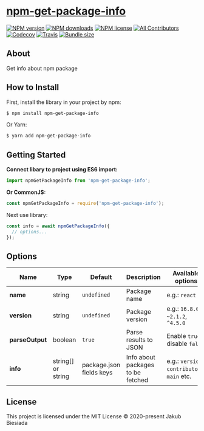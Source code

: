 # [npm-get-package-info](https://github.com/jb1905/npm-get-package-info)

[![NPM version](https://img.shields.io/npm/v/npm-get-package-info?style=flat-square)](https://www.npmjs.com/package/npm-get-package-info)
[![NPM downloads](https://img.shields.io/npm/dm/npm-get-package-info?style=flat-square)](https://www.npmjs.com/package/npm-get-package-info)
[![NPM license](https://img.shields.io/npm/l/npm-get-package-info?style=flat-square)](https://www.npmjs.com/package/npm-get-package-info)
[![All Contributors](https://img.shields.io/github/all-contributors/JB1905/npm-get-package-info?style=flat-square)](#contributors-)
[![Codecov](https://img.shields.io/codecov/c/github/JB1905/npm-get-package-info?style=flat-square)](https://codecov.io/gh/JB1905/npm-get-package-info)
[![Travis](https://img.shields.io/travis/JB1905/npm-get-package-info?style=flat-square)](https://travis-ci.org/JB1905/npm-get-package-info)
[![Bundle size](https://img.shields.io/bundlephobia/min/npm-get-package-info?style=flat-square)](https://bundlephobia.com/result?p=npm-get-package-info)

## About

Get info about npm package

## How to Install

First, install the library in your project by npm:

```sh
$ npm install npm-get-package-info
```

Or Yarn:

```sh
$ yarn add npm-get-package-info
```

## Getting Started

**Connect libary to project using ES6 import:**

```js
import npmGetPackageInfo from 'npm-get-package-info';
```

**Or CommonJS:**

```js
const npmGetPackageInfo = require('npm-get-package-info');
```

Next use library:

```js
const info = await npmGetPackageInfo({
  // options...
});
```

## Options

| Name            | Type               | Default                  | Description                       | Available options                            |
| --------------- | ------------------ | ------------------------ | --------------------------------- | -------------------------------------------- |
| **name**        | string             | `undefined`              | Package name                      | e.g.: `react`                                |
| **version**     | string             | `undefined`              | Package version                   | e.g.: `16.8.0`, `~2.1.2`, `^4.5.0`           |
| **parseOutput** | boolean            | `true`                   | Parse results to JSON             | Enable `true` / disable `false`              |
| **info**        | string[] or string | package.json fields keys | Info about packages to be fetched | e.g.: `version`, `contributors`, `main` etc. |

## License

This project is licensed under the MIT License © 2020-present Jakub Biesiada
